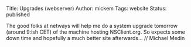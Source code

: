 Title: Upgrades (webserver)
Author: mickem
Tags: website
Status: published

The good folks at netways will help me do a system upgrade tomorrow
(around 9:ish CET) of the machine hosting NSClient.org. So expects some
down time and hopefully a much better site afterwards... // Michael
Medin
